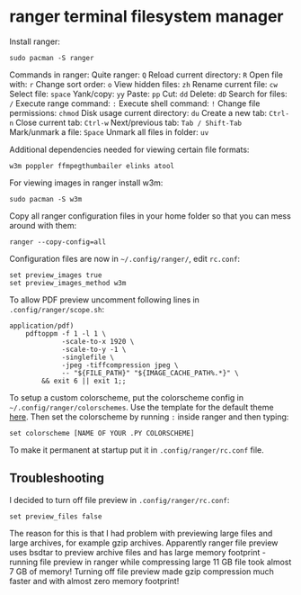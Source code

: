 # ranger terminal filesystem manager

Install ranger:
```
sudo pacman -S ranger
```

Commands in ranger:
Quite ranger: `Q`
Reload current directory: `R`
Open file with: `r`
Change sort order: `o`
View hidden files: `zh`
Rename current file: `cw`
Select file: `space`
Yank/copy: `yy`
Paste: `pp`
Cut: `dd`
Delete: `dD`
Search for files: `/`
Execute range command: `:`
Execute shell command: `!`
Change file permissions: `chmod`
Disk usage current directory: `du`
Create a new tab: `Ctrl-n`
Close current tab: `Ctrl-w`
Next/previous tab: `Tab / Shift-Tab`
Mark/unmark a file: `Space`
Unmark all files in folder: `uv`

Additional dependencies needed for viewing certain file formats:
```
w3m poppler ffmpegthumbailer elinks atool
```

For viewing images in ranger install w3m:
```
sudo pacman -S w3m
```

Copy all ranger configuration files in your home folder so that you can mess around with them:
```
ranger --copy-config=all
```

Configuration files are now in `~/.config/ranger/`, edit `rc.conf`:
```
set preview_images true
set preview_images_method w3m
```

To allow PDF preview uncomment following lines in `.config/ranger/scope.sh`:
```
application/pdf)
    pdftoppm -f 1 -l 1 \
             -scale-to-x 1920 \
             -scale-to-y -1 \
             -singlefile \
             -jpeg -tiffcompression jpeg \
             -- "${FILE_PATH}" "${IMAGE_CACHE_PATH%.*}" \
        && exit 6 || exit 1;;
```

To setup a custom colorscheme, put the colorscheme config in `~/.config/ranger/colorschemes`. Use the template for the default theme [here](https://github.com/ranger/ranger/blob/master/ranger/colorschemes/default.py). Then set the colorscheme by running `:` inside ranger and then typing:
```
set colorscheme [NAME OF YOUR .PY COLORSCHEME]
```

To make it permanent at startup put it in `.config/ranger/rc.conf` file.

## Troubleshooting

I decided to turn off file preview in `.config/ranger/rc.conf`:
```
set preview_files false
```

The reason for this is that I had problem with previewing large files and large archives, for example gzip archives. Apparently ranger file preview uses bsdtar to preview archive files and has large memory footprint - running file preview in ranger while compressing large 11 GB file took almost 7 GB of memory! Turning off file preview made gzip compression much faster and with almost zero memory footprint!

